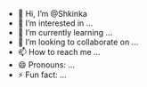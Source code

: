 - 👋 Hi, I’m @Shkinka
- 👀 I’m interested in ...
- 🌱 I’m currently learning ...
- 💞️ I’m looking to collaborate on ...
- 📫 How to reach me ...
- 😄 Pronouns: ...
- ⚡ Fun fact: ...

<!---
Shkinka/Shkinka is a ✨ special ✨ repository because its `README.md` (this file) appears on your GitHub profile.
You can click the Preview link to take a look at your changes.
--->

